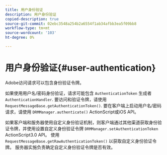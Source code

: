 ```yaml
---
title: 用户身份验证
description: 用户身份验证
copied-description: true
source-git-commit: 02ebc3548a254b2a6554f1ab34afbb3ea5f09bb8
workflow-type: tm+mt
source-wordcount: '103'
ht-degree: 0%

---
```


# 用户身份验证{#user-authentication}

Adobe访问请求可以包含身份验证令牌。

如果使用用户名/密码身份验证，请求可能包含 `AuthenticationToken` 生成者 `AuthenticationHandler`. 要访问和验证令牌，请使用 `RequestMessageBase.getAuthenticationToken()`. 要在客户端上启动用户名/密码请求，请使用 `DRMManager.authenticate()` ActionScript或iOS API。

如果客户端和服务器使用自定义身份验证机制，则客户端通过其他渠道获取身份验证令牌，并使用设置自定义身份验证令牌 `DRMManager.setAuthenticationToken` ActionScript3.0 API。 使用 `RequestMessageBase.getRawAuthenticationToken()` 以获取自定义身份验证令牌。 服务器实施负责确定自定义身份验证令牌是否有效。
